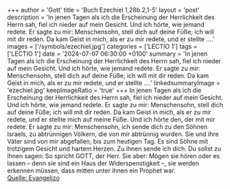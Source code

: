+++
author = 'Gott'
title = 'Buch Ezechiel 1,28b.2,1-5'
layout = 'post'
description = 'In jenen Tagen als ich die Erscheinung der Herrlichkeit des Herrn sah, fiel ich nieder auf mein Gesicht. Und ich hörte, wie jemand redete. Er sagte zu mir: Menschensohn, stell dich auf deine Füße; ich will mit dir reden. Da kam Geist in mich, als er zu mir redete, und er stellte ....'
images = ['/symbols/ezechiel.jpg']
categories = ['LECTIO 1']
tags = ['LECTIO 1']
date = '2024-07-07 06:30:00 +0100'
summary = 'In jenen Tagen als ich die Erscheinung der Herrlichkeit des Herrn sah, fiel ich nieder auf mein Gesicht. Und ich hörte, wie jemand redete. Er sagte zu mir: Menschensohn, stell dich auf deine Füße; ich will mit dir reden. Da kam Geist in mich, als er zu mir redete, und er stellte ....'
linkedsummaryImage = 'ezechiel.jpg'
keepImageRatio = 'true'
+++
In jenen Tagen als ich die Erscheinung der Herrlichkeit des Herrn sah, fiel ich nieder auf mein Gesicht. Und ich hörte, wie jemand redete.
Er sagte zu mir: Menschensohn, stell dich auf deine Füße; ich will mit dir reden.
Da kam Geist in mich, als er zu mir redete, und er stellte mich auf meine Füße.<!--more--> Und ich hörte den, der mit mir redete.
Er sagte zu mir: Menschensohn, ich sende dich zu den Söhnen Israels, zu abtrünnigen Völkern, die von mir abtrünnig wurden. Sie und ihre Väter sind von mir abgefallen, bis zum heutigen Tag.
Es sind Söhne mit trotzigem Gesicht und hartem Herzen. Zu ihnen sende ich dich. Du sollst zu ihnen sagen: So spricht GOTT, der Herr.
Sie aber: Mögen sie hören oder es lassen – denn sie sind ein Haus der Widerspenstigkeit –, sie werden erkennen müssen, dass mitten unter ihnen ein Prophet war.<br> [Quelle: Evangelizo](https://evangeliumtagfuertag.org/DE/gospel)